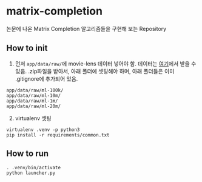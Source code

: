 # matrix-completion

논문에 나온 Matrix Completion 알고리즘들을 구현해 보는 Repository

## How to init
1. 먼저 `app/data/raw/`에 movie-lens 데이터 넣어야 함. 데이터는 [여기](https://grouplens.org/datasets/movielens/)에서 받을 수 있음. .zip파일을 받아서, 아래 폴더에 셋팅해야 하며, 아래 폴더들은 이미 .gitignore에 추가되어 있음.
```
app/data/raw/ml-100k/
app/data/raw/ml-10m/
app/data/raw/ml-1m/
app/data/raw/ml-20m/
```

2. virtualenv 셋팅
```
virtualenv .venv -p python3
pip install -r requirements/common.txt
```

## How to run
```
. .venv/bin/activate
python launcher.py
```
